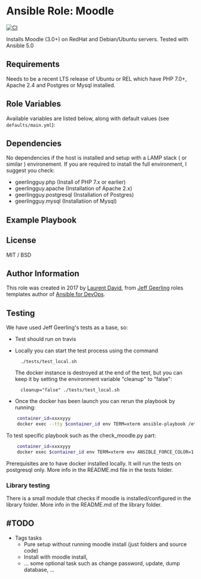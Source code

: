 # Ansible Role: Moodle

[![CI](https://github.com/call-learning/ansible-role-moodle/actions/workflows/ci.yml/badge.svg)](https://github.com/call-learning/ansible-role-moodle/actions/workflows/ci.yml)

Installs Moodle (3.0+) on RedHat and Debian/Ubuntu servers.
Tested with Ansible 5.0

## Requirements

Needs to be a recent LTS release of Ubuntu or REL which have PHP 7.0+, Apache 2.4 and 
Postgres or Mysql installed.
 

## Role Variables

Available variables are listed below, along with default values (see `defaults/main.yml`):

## Dependencies

No dependencies if the host is installed and setup with a LAMP stack 
( or similar ) environement.
If you are required to install the full environment, I suggest you check:
 - geerlingguy.php (Install of PHP 7.x or earlier)
 - geerlingguy.apache (Installation of Apache 2.x)
 - geerlingguy.postgresql (Installation of Postgres)
 - geerlingguy.mysql (Installatiion of Mysql)

## Example Playbook

## License

MIT / BSD

## Author Information

This role was created in 2017 by [Laurent David](https://github.com/laurentdavid), from 
[Jeff Geerling](https://www.jeffgeerling.com/) roles templates author of 
[Ansible for DevOps](https://www.ansiblefordevops.com/).

## Testing

We have used Jeff Geerling's tests as a base, so:

- Test should run on travis  
- Locally you can start the test process using the command

        ./tests/test_local.sh
    
    The docker instance is destroyed at the end of the test, but you can keep it by setting the
     environment variable "cleanup" to "false":
     
        cleanup="false" ./tests/test_local.sh
     
- Once the docker has been launch you can rerun the playbook by running:
```bash
    container_id=xxxxyyy
    docker exec --tty $container_id env TERM=xterm ansible-playbook /etc/ansible/roles/role_under_test/tests/test.yml
```

To test specific playbook such as the check_moodle.py part:
 
```bash
    container_id=xxxxyyy
    docker exec $container_id env TERM=xterm env ANSIBLE_FORCE_COLOR=1 ansible-playbook -i 'localhost,' -M /etc/ansible/roles/role_under_test/library /etc/ansible/roles/role_under_test/tests/test-check-moodle.yml
```

Prerequisites are to have docker installed locally.
It will run the tests on postgresql only. More info in the README.md file in the tests folder.

### Library testing
There is a small module that checks if moodle is installed/configured in the library folder.
More info in the README.md of the library folder.

## #TODO

- Tags tasks 
    -  Pure setup without running moodle install (just folders and source code)
    -  Install with moodle install,
    - ...  some optional task such as change password, update, dump database, ...
      
